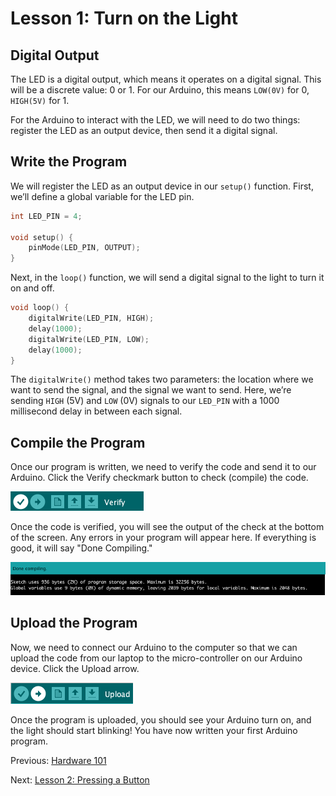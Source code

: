 # Lesson 1: Turn on the Light

## Digital Output

The LED is a digital output, which means it operates on a digital signal. This will be a discrete value: 0 or 1. For our Arduino, this means `LOW(0V)` for 0, `HIGH(5V)` for 1.

For the Arduino to interact with the LED, we will need to do two things: register the LED as an output device, then send it a digital signal.

## Write the Program

We will register the LED as an output device in our `setup()` function. First, we’ll define a global variable for the LED pin.

```c
int LED_PIN = 4;

void setup() {
    pinMode(LED_PIN, OUTPUT);
}
```

Next, in the `loop()` function, we will send a digital signal to the light to turn it on and off.

```c
void loop() {
    digitalWrite(LED_PIN, HIGH);
    delay(1000);
    digitalWrite(LED_PIN, LOW);
    delay(1000);
}
```

The `digitalWrite()` method takes two parameters: the location where we want to send the signal, and the signal we want to send. Here, we’re sending `HIGH` (5V) and `LOW` (0V) signals to our `LED_PIN` with a 1000 millisecond delay in between each signal.

## Compile the Program

Once our program is written, we need to verify the code and send it to our Arduino. Click the Verify checkmark button to check (compile) the code.

![verify](assets/verify.png)

Once the code is verified, you will see the output of the check at the bottom of the screen. Any errors in your program will appear here. If everything is good, it will say "Done Compiling."

![Verify Success](assets/verify-success.png)

## Upload the Program

Now, we need to connect our Arduino to the computer so that we can upload the code from our laptop to the micro-controller on our Arduino device. Click the Upload arrow.

![upload](assets/upload.png)

Once the program is uploaded, you should see your Arduino turn on, and the light should start blinking! You have now written your first Arduino program.

Previous: [Hardware 101](/README.md)

Next: [Lesson 2: Pressing a Button](/Lesson02_Button.md)
